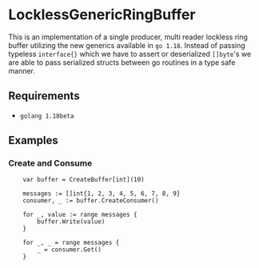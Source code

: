 # LocklessGenericRingBuffer

This is an implementation of a single producer, multi reader lockless ring buffer utilizing the new generics available in 
`go 1.18`. Instead of passing typeless `interface{}` which we have to assert or deserialized `[]byte`'s we are able to 
pass serialized structs between go routines in a type safe manner.

## Requirements
- `golang 1.18beta`

## Examples

### Create and Consume 
```azure
	var buffer = CreateBuffer[int](10)

	messages := []int{1, 2, 3, 4, 5, 6, 7, 8, 9}
	consumer, _ := buffer.CreateConsumer()

	for _, value := range messages {
		buffer.Write(value)
	}

	for _, _ = range messages {
		_ = consumer.Get()
	}
```
